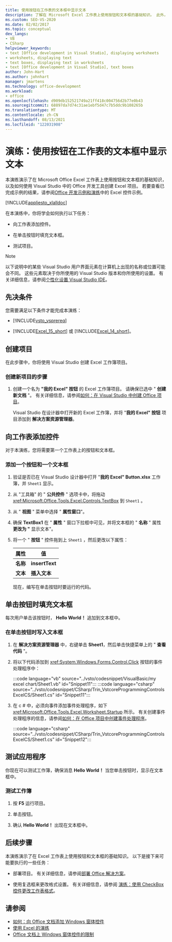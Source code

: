 ```yaml
---
title: 使用按钮在工作表的文本框中显示文本
description: 了解在 Microsoft Excel 工作表上使用按钮和文本框的基础知识。 此外，还可以使用 Visual Studio 中 Office 开发工具创建 Excel 项目。
ms.custom: SEO-VS-2020
ms.date: 02/02/2017
ms.topic: conceptual
dev_langs:
- VB
- CSharp
helpviewer_keywords:
- text [Office development in Visual Studio], displaying worksheets
- worksheets, displaying text
- text boxes, displaying text in worksheets
- text [Office development in Visual Studio], text boxes
author: John-Hart
ms.author: johnhart
manager: jmartens
ms.technology: office-development
ms.workload:
- office
ms.openlocfilehash: d909db152521749a21ff418c004756d2b77e0b43
ms.sourcegitcommit: 68897da7d74c31ae1ebf5d47c7b5ddc9b108265b
ms.translationtype: MT
ms.contentlocale: zh-CN
ms.lasthandoff: 08/13/2021
ms.locfileid: "122031908"
---
```

# <a name="walkthrough-display-text-in-a-text-box-in-a-worksheet-using-a-button"></a>演练：使用按钮在工作表的文本框中显示文本
  本演练演示了在 Microsoft Office Excel 工作表上使用按钮和文本框的基础知识，以及如何使用 Visual Studio 中的 Office 开发工具创建 Excel 项目。 若要查看已完成示例的结果，请参阅[Office 开发示例和演练](../vsto/office-development-samples-and-walkthroughs.md)中的 Excel 控件示例。

 [!INCLUDE[appliesto_xlalldoc](../vsto/includes/appliesto-xlalldoc-md.md)]

 在本演练中，你将学会如何执行以下任务：

- 向工作表添加控件。

- 在单击按钮时填充文本框。

- 测试项目。

> [!NOTE]
> 以下说明中的某些 Visual Studio 用户界面元素在计算机上出现的名称或位置可能会不同。 这些元素取决于你所使用的 Visual Studio 版本和你所使用的设置。 有关详细信息，请参阅[个性化设置 Visual Studio IDE](../ide/personalizing-the-visual-studio-ide.md)。

## <a name="prerequisites"></a>先决条件
 您需要满足以下条件才能完成本演练：

- [!INCLUDE[vsto_vsprereq](../vsto/includes/vsto-vsprereq-md.md)]

- [!INCLUDE[Excel_15_short](../vsto/includes/excel-15-short-md.md)] 或 [!INCLUDE[Excel_14_short](../vsto/includes/excel-14-short-md.md)]。

## <a name="create-the-project"></a>创建项目
 在此步骤中，你将使用 Visual Studio 创建 Excel 工作簿项目。

### <a name="to-create-a-new-project"></a>创建新项目的步骤

1. 创建一个名为 **"我的 Excel" 按钮** 的 Excel 工作簿项目。 请确保已选中 " **创建新文档** "。 有关详细信息，请参阅[如何：在 Visual Studio 中创建 Office 项目](../vsto/how-to-create-office-projects-in-visual-studio.md)。

     Visual Studio 在设计器中打开新的 Excel 工作簿，并将 "**我的 Excel" 按钮** 项目添加到 **解决方案资源管理器**。

## <a name="add-controls-to-the-worksheet"></a>向工作表添加控件
 对于本演练，您将需要第一个工作表上的按钮和文本框。

### <a name="to-add-a-button-and-a-text-box"></a>添加一个按钮和一个文本框

1. 验证是否已在 Visual Studio 设计器中打开 "**我的 Excel" Button.xlsx** 工作簿，并 `Sheet1` 显示。

2. 从 "工具箱" 的 " **公共控件** " 选项卡中，将拖动 <xref:Microsoft.Office.Tools.Excel.Controls.TextBox> 到 `Sheet1` 。

3. 从 " **视图** " 菜单中选择 " **属性窗口**"。

4. 确保 **TextBox1** 在 " **属性** " 窗口下拉框中可见，并将文本框的 " **名称** " 属性 **更改为 "** 显示文本"。

5. 将一个 " **按钮** " 控件拖到上 `Sheet1` ，然后更改以下属性：

   |属性|值|
   |--------------|-----------|
   |**名称**|**insertText**|
   |**文本**|**插入文本**|

   现在，编写在单击按钮时要运行的代码。

## <a name="populate-the-text-box-when-the-button-is-clicked"></a>单击按钮时填充文本框
 每次用户单击该按钮时， **Hello World！** 追加到文本框中。

### <a name="to-write-to-the-text-box-when-the-button-is-clicked"></a>在单击按钮时写入文本框

1. 在 **解决方案资源管理器** 中，右键单击 **Sheet1**，然后单击快捷菜单上的 " **查看代码** "。

2. 将以下代码添加到 <xref:System.Windows.Forms.Control.Click> 按钮的事件处理程序中：

     :::code language="vb" source="../vsto/codesnippet/VisualBasic/my excel chart/Sheet1.vb" id="Snippet11":::
     :::code language="csharp" source="../vsto/codesnippet/CSharp/Trin_VstcoreProgrammingControlsExcelCS/Sheet1.cs" id="Snippet11":::

3. 在 c # 中，必须向事件添加事件处理程序，如下 <xref:Microsoft.Office.Tools.Excel.Worksheet.Startup> 所示。 有关创建事件处理程序的信息，请参阅[如何：在 Office 项目中创建事件处理程序](../vsto/how-to-create-event-handlers-in-office-projects.md)。

     :::code language="csharp" source="../vsto/codesnippet/CSharp/Trin_VstcoreProgrammingControlsExcelCS/Sheet1.cs" id="Snippet12":::

## <a name="test-the-application"></a>测试应用程序
 你现在可以测试工作簿，确保消息 **Hello World！** 当您单击按钮时，显示在文本框中。

### <a name="to-test-your-workbook"></a>测试工作簿

1. 按 **F5** 运行项目。

2. 单击按钮。

3. 确认 **Hello World！** 出现在文本框中。

## <a name="next-steps"></a>后续步骤
 本演练演示了在 Excel 工作表上使用按钮和文本框的基础知识。 以下是接下来可能要执行的一些任务：

- 部署项目。 有关详细信息，请参阅[部署 Office 解决方案](../vsto/deploying-an-office-solution.md)。

- 使用复选框来更改格式设置。 有关详细信息，请参阅 [演练：使用 CheckBox 控件更改工作表格式](../vsto/walkthrough-changing-worksheet-formatting-using-checkbox-controls.md)。

## <a name="see-also"></a>请参阅
- [如何：向 Office 文档添加 Windows 窗体控件](../vsto/how-to-add-windows-forms-controls-to-office-documents.md)
- [使用 Excel 的演练](../vsto/walkthroughs-using-excel.md)
- [Office 文档上 Windows 窗体控件的限制](../vsto/limitations-of-windows-forms-controls-on-office-documents.md)
